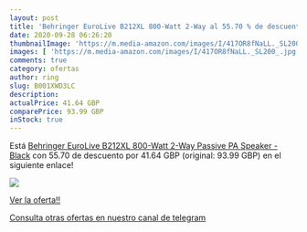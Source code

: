 ```yaml
---
layout: post
title: 'Behringer EuroLive B212XL 800-Watt 2-Way al 55.70 % de descuento'
date: 2020-09-28 06:26:20
thumbnailImage: 'https://m.media-amazon.com/images/I/417OR8fNaLL._SL200_.jpg'
images: [ 'https://m.media-amazon.com/images/I/417OR8fNaLL._SL200_.jpg' ]
comments: true
category: ofertas
author: ring
slug: B001XWD3LC
description:
actualPrice: 41.64 GBP
comparePrice: 93.99 GBP
inStock: true
---
```


Está [Behringer EuroLive B212XL 800-Watt 2-Way  Passive PA Speaker - Black](https://www.amazon.com/dp/B001XWD3LC/?tag=redken08-20) con 55.70 de descuento por 41.64 GBP (original: 93.99 GBP) en el siguiente enlace!

[![](https://m.media-amazon.com/images/I/417OR8fNaLL._SL200_.jpg)](https://www.amazon.com/dp/B001XWD3LC/?tag=redken08-20)

[Ver la oferta!!](https://www.amazon.com/dp/B001XWD3LC/?tag=redken08-20)

[Consulta otras ofertas en nuestro canal de telegram](https://t.me/s/ofertas25)
